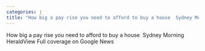 ```yaml
---
categories: j
title: "How big a pay rise you need to afford to buy a house  Sydney Morning Herald"
---
```

How big a pay rise you need to afford to buy a house&nbsp;&nbsp;Sydney Morning HeraldView Full coverage on Google News